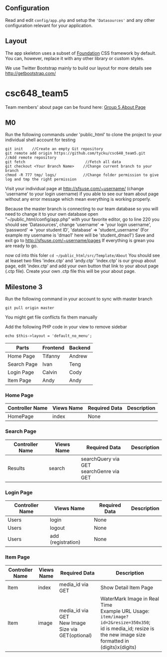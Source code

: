 

## Configuration

Read and edit `config/app.php` and setup the `'Datasources'` and any other
configuration relevant for your application.

## Layout

The app skeleton uses a subset of [Foundation](http://foundation.zurb.com/) CSS
framework by default. You can, however, replace it with any other library or
custom styles.

We use Twitter Bootstrap mainly to build our layout for more details see http://getbootstrap.com/

# csc648_team5
Team members' about page can be found here: [Group 5 About Page](http://sfsuse.com/~su17g05/about)

## M0
Run the following commands under 'public_html' to clone the project to your individual shell account for testing
```
git init    //Create an empty Git repository
git remote add origin https://github.com/tycku/csc648_team5.git          //Add remote repository
git fetch                           //Fetch all data
git checkout <Your Branch Name>    //Change current branch to your branch
chmod -R 777 tmp/ logs/            //Change folder permission to give log and tmp the right permission
```

Visit your individual page at http://sfsuse.com/~username/    (change 'username' to your login username) if you able to see our team about page without any error message which mean everything is working properly.

Because the master branch is connecting to our team database so you will need to change it to your own database 
open "~/public_html/config/app.php" with your favorite editor, go to line 220 you should see 'Datasources', 
change 'username' => 'your login username', 
       'password' => 'your student ID', 
       'database' => 'student_username'  (For example my username is 'dmao1' here will be 'student_dmao1')
Save and exit
go to http://sfsuse.com/~username/pages If everything is grean you are ready to go.

now cd into this foler ```cd ~/public_html/src/Template/About```
You should see at leaset two files 'index.ctp' and 'andy.ctp'
'index.ctp' is our group about page, edit 'index.ctp' and add your own button that link to your about page (.ctp file).
Create your own .ctp file this will be your about page.


## Milestone 3
Run the following command in your account to sync with master branch

```git pull origin master ```

You might get file conflicts fix them manually

Add the following PHP code in your view to remove sidebar

```echo $this->layout = 'default_no_menu'; ```



 Parts | Frontend | Backend 
 --- | --- | ---
 Home Page | Tifanny | Andrew 
 Search Page | Ivan | Teng 
 Login Page | Calvin | Cody 
 Item Page | Andy | Andy 
 
 ### Home Page
  Controller Name | Views Name | Required Data | Description
 --- | --- | --- | ---
 |HomePage | index | None | 
 
 ### Search Page
  Controller Name | Views Name | Required Data | Description
 --- | --- | --- | ---
 | Results | search | searchQuery via GET <br> searchGenre via GET |
 
 ### Login Page
 |Controller Name | Views Name | Required Data | Description
 | --- | --- | --- | ---
 | Users | login | None |  |
 | Users | logout | None |  |
 | Users | add (registration) | None | |
 
 ### Item Page
 Controller Name | Views Name | Required Data | Description
 --- | --- | --- | ---
 Item | index | media_id via GET | Show Detail Item Page
 Item | image | media_id via GET <br> New Image Size via GET(optional) | WaterMark Image in Real Time <br> Example URL Usage: <br>```item/image?id=2&resize=350x350```;<br>id is media_id; resize is the new image size formatted in (digits)x(digits)

